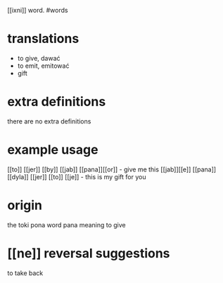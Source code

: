 [[ixni]] word.
#words
# translations
- to give, dawać
- to emit, emitować
- gift
# extra definitions
there are no extra definitions
# example usage
[[to]] [[jer]] [[by]] [[jab]] [[pana]][[or]] - give me this
[[jab]][[e]] [[pana]] [[dyla]] [[jer]] [[to]] [[je]] - this is my gift for you
# origin
the toki pona word pana meaning to give
# [[ne]] reversal suggestions 
to take back